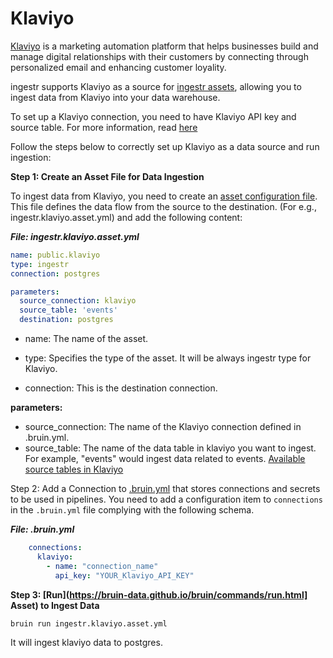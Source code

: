 # Klaviyo
[Klaviyo](https://www.Klaviyo.com/) is a marketing automation platform that helps businesses build and manage digital relationships with their customers by connecting through personalized email and enhancing customer loyality.

ingestr supports Klaviyo as a source for [ingestr assets](https://bruin-data.github.io/bruin/assets/ingestr.html), allowing you to ingest data from Klaviyo into your data warehouse.

To set up a Klaviyo connection, you need to have Klaviyo API key and source table. For more information, read [here](https://bruin-data.github.io/ingestr/supported-sources/klaviyo.html)

Follow the steps below to correctly set up Klaviyo as a data source and run ingestion:

**Step 1: Create an Asset File for Data Ingestion**

To ingest data from Klaviyo, you need to create an [asset configuration file](https://bruin-data.github.io/bruin/assets/ingestr.html#template). This file defines the data flow from the source to the destination.
(For e.g., ingestr.klaviyo.asset.yml) and add the following content:

***File: ingestr.klaviyo.asset.yml***
```yaml
name: public.klaviyo
type: ingestr
connection: postgres

parameters:
  source_connection: klaviyo
  source_table: 'events'
  destination: postgres
```

- name: The name of the asset.

- type: Specifies the type of the asset. It will be always ingestr type for Klaviyo.

- connection: This is the destination connection. 

**parameters:**
- source_connection: The name of the Klaviyo connection defined in .bruin.yml.
- source_table: The name of the data table in klaviyo you want to ingest. For example, "events" would ingest data related to events.
[Available source tables in Klaviyo](https://bruin-data.github.io/ingestr/supported-sources/klaviyo.html#available-tables)

Step 2: Add a Connection to [.bruin.yml](https://bruin-data.github.io/bruin/connections/overview.html) that stores connections and secrets to be used in pipelines.
You need to add a configuration item to `connections` in the `.bruin.yml` file complying with the following schema.

***File: .bruin.yml***
```yaml
    connections:
      klaviyo:
        - name: "connection_name"
          api_key: "YOUR_Klaviyo_API_KEY"
```
**Step 3: [Run](https://bruin-data.github.io/bruin/commands/run.html] Asset) to Ingest Data**
```
bruin run ingestr.klaviyo.asset.yml
```
It will ingest klaviyo data to postgres.